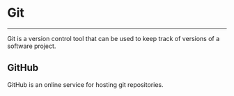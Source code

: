 # Git

___________________________________________________________________________________________


Git is a version control tool that can be used to keep track of versions of a software project.

## GitHub

GitHub is an online service for hosting git repositories.
